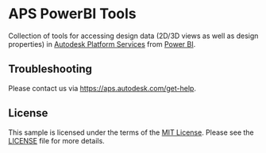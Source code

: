 # APS PowerBI Tools

Collection of tools for accessing design data (2D/3D views as well as design properties) in [Autodesk Platform Services](https://aps.autodesk.com) from [Power BI](https://powerbi.com).

## Troubleshooting

Please contact us via https://aps.autodesk.com/get-help.

## License

This sample is licensed under the terms of the [MIT License](http://opensource.org/licenses/MIT). Please see the [LICENSE](LICENSE) file for more details.
